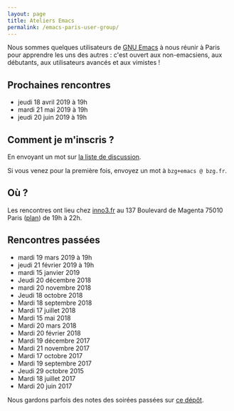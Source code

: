 ```yaml
---
layout: page
title: Ateliers Emacs
permalink: /emacs-paris-user-group/
---
```


Nous sommes quelques utilisateurs de [GNU
Emacs](https://www.gnu.org/software/emacs/) à nous réunir à Paris pour
apprendre les uns des autres : c'est ouvert aux non-emacsiens, aux
débutants, aux utilisateurs avancés et aux vimistes !

## Prochaines rencontres

- jeudi 18 avril 2019 à 19h
- mardi 21 mai 2019 à 19h
- jeudi 20 juin 2019 à 19h

## Comment je m'inscris ?

En envoyant un mot sur [la liste de discussion](https://framalistes.org/sympa/info/ateliers-emacs).

Si vous venez pour la première fois, envoyez un mot à `bzg+emacs @ bzg.fr`.

## Où ?

Les rencontres ont lieu chez [inno3.fr](http://inno3.fr) au 137
Boulevard de Magenta 75010 Paris
([plan](http://www.openstreetmap.org/#map=16/48.8818/2.3514)) de 19h à
22h.

## Rencontres passées

- mardi 19 mars 2019 à 19h
- jeudi 21 février 2019 à 19h
- mardi 15 janvier 2019
- Jeudi 20 décembre 2018
- mardi 20 novembre 2018 
- Jeudi 18 octobre 2018
- Mardi 18 septembre 2018
- Mardi 17 juillet 2018
- Mardi 15 mai 2018
- Mardi 20 mars 2018
- Mardi 20 février 2018
- Mardi 19 décembre 2017
- Mardi 21 novembre 2017
- Mardi 17 octobre 2017
- Mardi 19 septembre 2017
- Jeudi 29 octobre 2015
- Mardi 18 juillet 2017
- Mardi 20 juin 2017

Nous gardons parfois des notes des soirées passées sur [ce
dépôt](https://gitlab.com/bzg2/emacsparis/blob/master/README.org).

<!-- https://gitlab.com/bzg2/emacsparis -->
